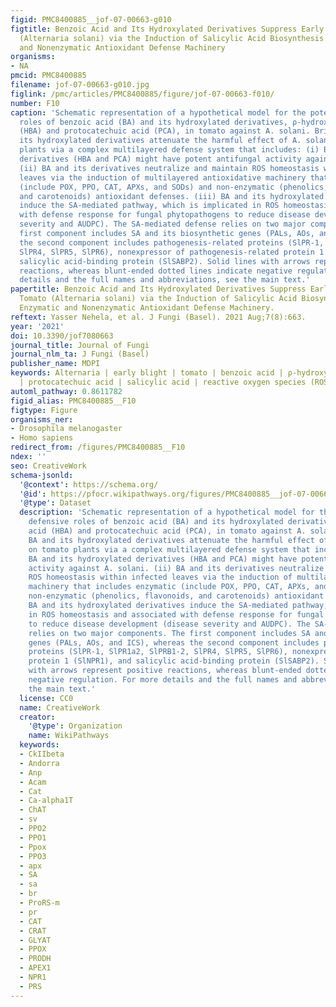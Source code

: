 ```yaml
---
figid: PMC8400885__jof-07-00663-g010
figtitle: Benzoic Acid and Its Hydroxylated Derivatives Suppress Early Blight of Tomato
  (Alternaria solani) via the Induction of Salicylic Acid Biosynthesis and Enzymatic
  and Nonenzymatic Antioxidant Defense Machinery
organisms:
- NA
pmcid: PMC8400885
filename: jof-07-00663-g010.jpg
figlink: /pmc/articles/PMC8400885/figure/jof-07-00663-f010/
number: F10
caption: 'Schematic representation of a hypothetical model for the potential defensive
  roles of benzoic acid (BA) and its hydroxylated derivatives, ρ-hydroxybenzoic acid
  (HBA) and protocatechuic acid (PCA), in tomato against A. solani. Briefly, BA and
  its hydroxylated derivatives attenuate the harmful effect of A. solani on tomato
  plants via a complex multilayered defense system that includes: (i) BA and its hydroxylated
  derivatives (HBA and PCA) might have potent antifungal activity against A. solani.
  (ii) BA and its derivatives neutralize and maintain ROS homeostasis within infected
  leaves via the induction of multilayered antioxidative machinery that includes enzymatic
  (include POX, PPO, CAT, APXs, and SODs) and non-enzymatic (phenolics, flavonoids,
  and carotenoids) antioxidant defenses. (iii) BA and its hydroxylated derivatives
  induce the SA-mediated pathway, which is implicated in ROS homeostasis and associated
  with defense response for fungal phytopathogens to reduce disease development (disease
  severity and AUDPC). The SA-mediated defense relies on two major components. The
  first component includes SA and its biosynthetic genes (PALs, AOs, and ICS), whereas
  the second component includes pathogenesis-related proteins (SlPR-1, SlPR1a2, SlPRB1-2,
  SlPR4, SlPR5, SlPR6), nonexpressor of pathogenesis-related protein 1 (SlNPR1), and
  salicylic acid-binding protein (SlSABP2). Solid lines with arrows represent positive
  reactions, whereas blunt-ended dotted lines indicate negative regulation. For more
  details and the full names and abbreviations, see the main text.'
papertitle: Benzoic Acid and Its Hydroxylated Derivatives Suppress Early Blight of
  Tomato (Alternaria solani) via the Induction of Salicylic Acid Biosynthesis and
  Enzymatic and Nonenzymatic Antioxidant Defense Machinery.
reftext: Yasser Nehela, et al. J Fungi (Basel). 2021 Aug;7(8):663.
year: '2021'
doi: 10.3390/jof7080663
journal_title: Journal of Fungi
journal_nlm_ta: J Fungi (Basel)
publisher_name: MDPI
keywords: Alternaria | early blight | tomato | benzoic acid | ρ-hydroxybenzoic acid
  | protocatechuic acid | salicylic acid | reactive oxygen species (ROS) | antioxidant
automl_pathway: 0.8611782
figid_alias: PMC8400885__F10
figtype: Figure
organisms_ner:
- Drosophila melanogaster
- Homo sapiens
redirect_from: /figures/PMC8400885__F10
ndex: ''
seo: CreativeWork
schema-jsonld:
  '@context': https://schema.org/
  '@id': https://pfocr.wikipathways.org/figures/PMC8400885__jof-07-00663-g010.html
  '@type': Dataset
  description: 'Schematic representation of a hypothetical model for the potential
    defensive roles of benzoic acid (BA) and its hydroxylated derivatives, ρ-hydroxybenzoic
    acid (HBA) and protocatechuic acid (PCA), in tomato against A. solani. Briefly,
    BA and its hydroxylated derivatives attenuate the harmful effect of A. solani
    on tomato plants via a complex multilayered defense system that includes: (i)
    BA and its hydroxylated derivatives (HBA and PCA) might have potent antifungal
    activity against A. solani. (ii) BA and its derivatives neutralize and maintain
    ROS homeostasis within infected leaves via the induction of multilayered antioxidative
    machinery that includes enzymatic (include POX, PPO, CAT, APXs, and SODs) and
    non-enzymatic (phenolics, flavonoids, and carotenoids) antioxidant defenses. (iii)
    BA and its hydroxylated derivatives induce the SA-mediated pathway, which is implicated
    in ROS homeostasis and associated with defense response for fungal phytopathogens
    to reduce disease development (disease severity and AUDPC). The SA-mediated defense
    relies on two major components. The first component includes SA and its biosynthetic
    genes (PALs, AOs, and ICS), whereas the second component includes pathogenesis-related
    proteins (SlPR-1, SlPR1a2, SlPRB1-2, SlPR4, SlPR5, SlPR6), nonexpressor of pathogenesis-related
    protein 1 (SlNPR1), and salicylic acid-binding protein (SlSABP2). Solid lines
    with arrows represent positive reactions, whereas blunt-ended dotted lines indicate
    negative regulation. For more details and the full names and abbreviations, see
    the main text.'
  license: CC0
  name: CreativeWork
  creator:
    '@type': Organization
    name: WikiPathways
  keywords:
  - CkIIbeta
  - Andorra
  - Anp
  - Acam
  - Cat
  - Ca-alpha1T
  - ChAT
  - sv
  - PPO2
  - PPO1
  - Ppox
  - PPO3
  - apx
  - SA
  - sa
  - br
  - ProRS-m
  - pr
  - CAT
  - CRAT
  - GLYAT
  - PPOX
  - PRODH
  - APEX1
  - NPR1
  - PRS
---
```

